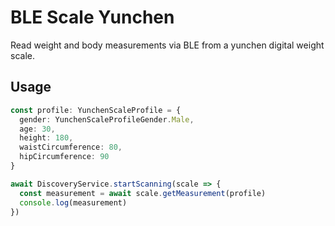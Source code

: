 # BLE Scale Yunchen

Read weight and body measurements via BLE from a yunchen digital weight scale.

## Usage

```typescript
const profile: YunchenScaleProfile = {
  gender: YunchenScaleProfileGender.Male,
  age: 30,
  height: 180,
  waistCircumference: 80,
  hipCircumference: 90
}

await DiscoveryService.startScanning(scale => {
  const measurement = await scale.getMeasurement(profile)
  console.log(measurement)
})
```

